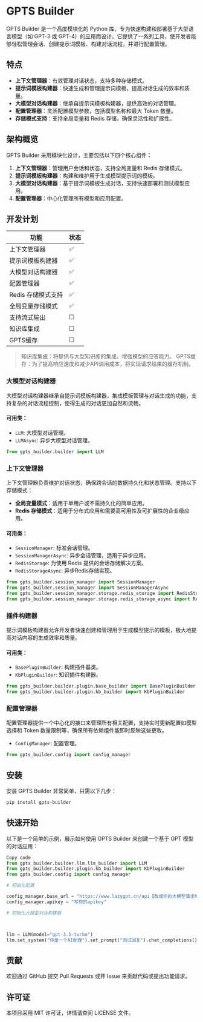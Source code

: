 # GPTS Builder

GPTS Builder 是一个高度模块化的 Python 库，专为快速构建和部署基于大型语言模型（如 GPT-3 或 GPT-4）的应用而设计。它提供了一系列工具，使开发者能够轻松管理会话、创建提示词模板、构建对话流程，并进行配置管理。

## 特点

- **上下文管理器**：有效管理对话状态，支持多种存储模式。
- **提示词模板构建器**：快速生成和管理提示词模板，提高对话生成的效率和质量。
- **大模型对话构建器**：继承自提示词模板构建器，提供高效的对话管理。
- **配置管理器**：灵活配置模型参数，包括模型名称和最大 Token 数量。
- **存储模式支持**：支持全局变量和 Redis 存储，确保灵活性和扩展性。

## 架构概览

GPTS Builder 采用模块化设计，主要包括以下四个核心组件：

1. **上下文管理器**：管理用户会话和状态，支持全局变量和 Redis 存储模式。
2. **提示词模板构建器**：构建和维护用于生成模型提示词的模板。
3. **大模型对话构建器**：基于提示词模板生成对话，支持快速部署和测试模型应用。
4. **配置管理器**：中心化管理所有模型和应用配置。

## 开发计划

| 功能                           | 状态        |
| ------------------------------ | ----------- |
| 上下文管理器                   | ✅           |
| 提示词模板构建器               | ✅           |
| 大模型对话构建器               | ✅           |
| 配置管理器                     | ✅           |
| Redis 存储模式支持             | ✅           |
| 全局变量存储模式               | ✅           |
| 支持流式输出                   | ☐           |
| 知识库集成                     | ☐           |
| GPTS缓存                       | ☐           |

> 知识库集成：将提供与大型知识库的集成，增强模型的应答能力。
> GPTS缓存：为了提高响应速度和减少API调用成本，将实现请求结果的缓存机制。

### 大模型对话构建器

大模型对话构建器继承自提示词模板构建器，集成模板管理与对话生成的功能，支持复杂的对话流程控制，使得生成的对话更加自然和流畅。

#### 可用类：
- `LLM`: 大模型对话管理。
- `LLMAsync`:  异步大模型对话管理。

```python
from gpts_builder.builder import LLM
```

### 上下文管理器

上下文管理器负责维护对话状态，确保跨会话的数据持久化和状态管理。支持以下存储模式：

- **全局变量模式**：适用于单用户或不需持久化的简单应用。
- **Redis 存储模式**：适用于分布式应用和需要高可用性及可扩展性的企业级应用。

#### 可用类：

- `SessionManager`: 标准会话管理。
- `SessionManagerAsync`: 异步会话管理，适用于异步应用。
- `RedisStorage`: 为使用 Redis 提供的会话存储解决方案。
- `RedisStorageAsync`: 异步Redis存储实现。

```python
from gpts_builder.session_manager import SessionManager
from gpts_builder.session_manager import SessionManagerAsync
from gpts_builder.session_manager.storage.redis_storage import RedisStorage
from gpts_builder.session_manager.storage.redis_storage_async import RedisStorageAsync
```

### 插件构建器
提示词模板构建器允许开发者快速创建和管理用于生成模型提示的模板，极大地提高对话内容的生成效率和质量。

#### 可用类：
- `BasePluginBuilder`: 构建插件基类。
- `KbPluginBuilder`: 知识插件构建器。

```python
from gpts_builder.builder.plugin.base_builder import BasePluginBuilder
from gpts_builder.builder.plugin.kb_builder import KbPluginBuilder
```

### 配置管理器

配置管理器提供一个中心化的接口来管理所有相关配置，支持实时更新配置如模型选择和 Token 数量限制等，确保所有依赖组件能即时反映这些更改。


- `ConfigManager`:  配置管理。

```python
from gpts_builder.config import config_manager
```

## 安装

安装 GPTS Builder 非常简单，只需以下几步：

```bash
pip install gpts-builder
```
## 快速开始
以下是一个简单的示例，展示如何使用 GPTS Builder 来创建一个基于 GPT 模型的对话应用：

```python
Copy code
from gpts_builder.builder.llm.llm_builder import LLM
from gpts_builder.builder.plugin.kb_builder import KbPluginBuilder
from gpts_builder.config import config_manager

# 初始化配置

config_manager.base_url = "https://www.lazygpt.cn/api【改成你的大模型请求地址】"
config_manager.apikey = "写你的apikey"

# 初始化大模型对话构建器



llm = LLM(model="gpt-3.5-turbo")
llm.set_system("你是一个AI助理").set_prompt("测试回复").chat_completions()
```

## 贡献
欢迎通过 GitHub 提交 Pull Requests 或开 Issue 来贡献代码或提出功能请求。

## 许可证
本项目采用 MIT 许可证，详情请查阅 LICENSE 文件。

